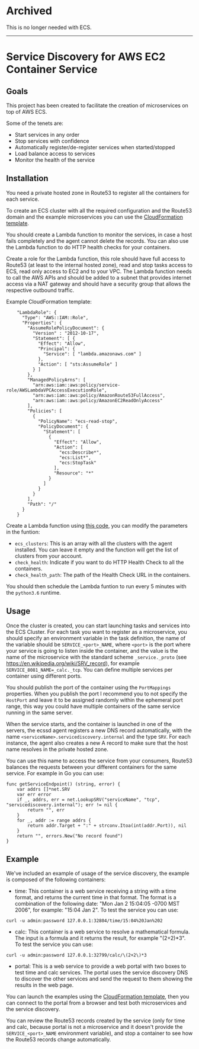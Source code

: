# Archived

This is no longer needed with ECS. 

---

# Service Discovery for AWS EC2 Container Service
## Goals
This project has been created to facilitate the creation of microservices on top of AWS ECS.

Some of the tenets are:

* Start services in any order
* Stop services with confidence
* Automatically register/de-register services when started/stopped
* Load balance access to services
* Monitor the health of the service

## Installation
You need a private hosted zone in Route53 to register all the containers for each service. 

To create an ECS cluster with all the required configuration and the Route53 domain and the example microservices you can use the [CloudFormation template](Service_Discovery_Using_DNS.template).

You should create a Lambda function to monitor the services, in case a host fails completely and the agent cannot delete the records. You can also use the Lambda function to do HTTP health checks for your containers.

Create a role for the Lambda function, this role should have full access to Route53 (at least to the internal hosted zone), read and stop tasks access to ECS, read only access to EC2 and to your VPC. The Lambda function needs to call the AWS APIs and should be added to a subnet that provides internet access via a NAT gateway and should have a security group that allows the respective outbound traffic.

Example CloudFormation template:
```
    "LambdaRole": {
      "Type": "AWS::IAM::Role",
      "Properties": {
        "AssumeRolePolicyDocument": {
          "Version" : "2012-10-17",
          "Statement": [ {
            "Effect": "Allow",
            "Principal": {
              "Service": [ "lambda.amazonaws.com" ]
            },
            "Action": [ "sts:AssumeRole" ]
          } ]
        },
        "ManagedPolicyArns": [
          "arn:aws:iam::aws:policy/service-role/AWSLambdaVPCAccessExecutionRole",
          "arn:aws:iam::aws:policy/AmazonRoute53FullAccess",
          "arn:aws:iam::aws:policy/AmazonEC2ReadOnlyAccess"
        ],
        "Policies": [
          {
            "PolicyName": "ecs-read-stop",
            "PolicyDocument": {
              "Statement": [
                {
                  "Effect": "Allow",
                  "Action": [
                    "ecs:Describe*",
                    "ecs:List*",
                    "ecs:StopTask"
                  ],
                  "Resource": "*"
                }
              ]
            }
          }
        ],
        "Path": "/"
      }
    }
```

Create a Lambda function using [this code](lambda_health_check.py), you can modify the parameters in the funtion:

* `ecs_clusters`: This is an array with all the clusters with the agent installed. You can leave it empty and the function will get the list of clusters from your account.
* `check_health`: Indicate if you want to do HTTP Health Check to all the containers.
* `check_health_path`: The path of the Health Check URL in the containers.

You should then schedule the Lambda funtion to run every 5 minutes with the `python3.6` runtime.

## Usage
Once the cluster is created, you can start launching tasks and services into the ECS Cluster. For each task you want to register as a microservice, you should specify an environment variable in the task definition, the name of the variable should be `SERVICE_<port>_NAME`, where `<port>` is the port where your service is going to listen inside the container, and the value is the name of the microservice with the standard scheme `_service._proto` (see https://en.wikipedia.org/wiki/SRV_record), for example `SERVICE_8081_NAME=_calc._tcp`. You can define multiple services per container using different ports.

You should publish the port of the container using the `PortMappings` properties. When you publish the port I recommend you to not specify the `HostPort` and leave it to be assigned randomly within the ephemeral port range, this way you could have multiple containers of the same service running in the same server.

When the service starts, and the container is launched in one of the servers, the ecssd agent registers a new DNS record automatically, with the name `<serviceName>.servicediscovery.internal` and the type `SRV`. For each instance, the agent also creates a new A record to make sure that the host name resolves in the private hosted zone.

You can use this name to access the service from your consumers, Route53 balances the requests between your different containers for the same service. For example in Go you can use:

```golang
func getServiceEndpoint() (string, error) {
	var addrs []*net.SRV
  	var err error
	if _, addrs, err = net.LookupSRV("serviceName", "tcp", "servicediscovery.internal"); err != nil {
		return "", err
	}
	for _, addr := range addrs {
		return addr.Target + ":" + strconv.Itoa(int(addr.Port)), nil
	}
	return "", errors.New("No record found")
}
```

## Example

We've included an example of usage of the service discovery, the example is composed of the following containers:

* time: This container is a web service receiving a string with a time format, and returns the current time in that format. The format is a combination of the following date: "Mon Jan 2 15:04:05 -0700 MST 2006", for example: "15:04 Jan 2".
To test the service you can use: 
```
curl -u admin:password 127.0.0.1:32804/time/15:04%20Jan%202
```
* calc: This container is a web service to resolve a mathematical formula. The input is a formula and it returns the result, for example "(2+2)*3". To test the service you can use:
```
curl -u admin:password 127.0.0.1:32799/calc/\(2+2\)*3
```
* portal: This is a web service to provide a web portal with two boxes to test time and calc services. The portal uses the service discovery DNS to discover the other services and send the request to them showing the results in the web page.

You can launch the examples using the [CloudFormation template](Service_Discovery_Using_DNS.template), then you can connect to the portal from a browser and test both microservices and the service discovery.

You can review the Route53 records created by the service (only for time and calc, because portal is not a microservice and it doesn't provide the `SERVICE_<port>_NAME` environment variable), and stop a container to see how the Route53 records change automatically.
